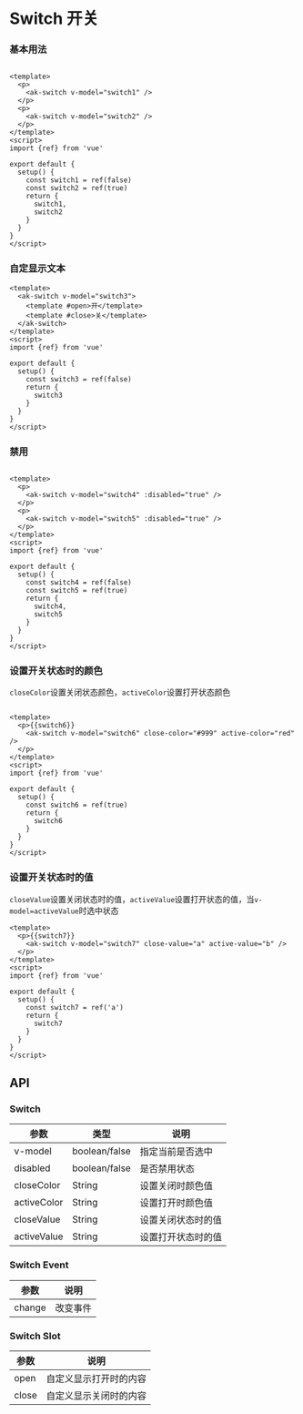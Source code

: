 <!-- Created by 337547038 on 2021/6/15 0015. -->

# Switch 开关

### 基本用法

```vue demo

<template>
  <p>
    <ak-switch v-model="switch1" />
  </p>
  <p>
    <ak-switch v-model="switch2" />
  </p>
</template>
<script>
import {ref} from 'vue'

export default {
  setup() {
    const switch1 = ref(false)
    const switch2 = ref(true)
    return {
      switch1,
      switch2
    }
  }
}
</script>
```

### 自定显示文本

```vue demo
<template>
  <ak-switch v-model="switch3">
    <template #open>开</template>
    <template #close>关</template>
  </ak-switch>
</template>
<script>
import {ref} from 'vue'

export default {
  setup() {
    const switch3 = ref(false)
    return {
      switch3
    }
  }
}
</script>
```

### 禁用

```vue demo

<template>
  <p>
    <ak-switch v-model="switch4" :disabled="true" />
  </p>
  <p>
    <ak-switch v-model="switch5" :disabled="true" />
  </p>
</template>
<script>
import {ref} from 'vue'

export default {
  setup() {
    const switch4 = ref(false)
    const switch5 = ref(true)
    return {
      switch4,
      switch5
    }
  }
}
</script>

```

### 设置开关状态时的颜色

`closeColor`设置关闭状态颜色，`activeColor`设置打开状态颜色

```vue demo

<template>
  <p>{{switch6}}
    <ak-switch v-model="switch6" close-color="#999" active-color="red" />
  </p>
</template>
<script>
import {ref} from 'vue'

export default {
  setup() {
    const switch6 = ref(true)
    return {
      switch6
    }
  }
}
</script>

```

### 设置开关状态时的值

`closeValue`设置关闭状态时的值，`activeValue`设置打开状态的值，当`v-model=activeValue`时选中状态

```vue demo
<template>
  <p>{{switch7}}
    <ak-switch v-model="switch7" close-value="a" active-value="b" />
  </p>
</template>
<script>
import {ref} from 'vue'

export default {
  setup() {
    const switch7 = ref('a')
    return {
      switch7
    }
  }
}
</script>
```

## API
### Switch
|参数|类型|说明|
|-|-|-|
|v-model        | boolean/false  |指定当前是否选中|
|disabled       | boolean/false  |是否禁用状态|
|closeColor     | String         |设置关闭时颜色值|
|activeColor    | String         |设置打开时颜色值|
|closeValue     | String         |设置关闭状态时的值|
|activeValue    | String         |设置打开状态时的值|
### Switch Event
|参数|说明|
|-|-|
|change           | 改变事件|
### Switch Slot
|参数|说明|
|-|-|
|open           | 自定义显示打开时的内容|
|close          | 自定义显示关闭时的内容|
